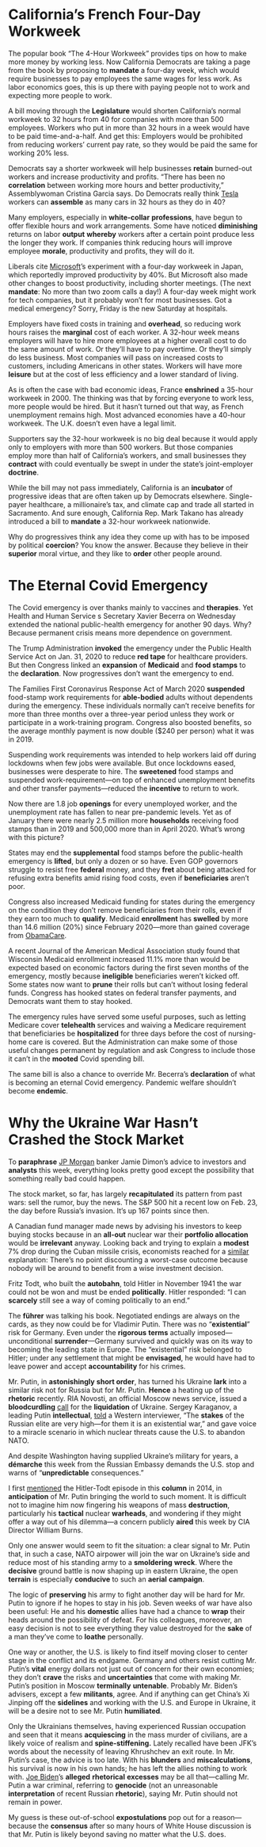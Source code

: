 # California’s French Four-Day Workweek

The popular book “The 4-Hour Workweek” provides tips on how to make more money by working less. Now California Democrats are taking a page from the book by proposing to **mandate** a four-day week, which would require businesses to pay employees the same wages for less work. As labor economics goes, this is up there with paying people not to work and expecting more people to work.

A bill moving through the **Legislature** would shorten California’s normal workweek to 32 hours from 40 for companies with more than 500 employees. Workers who put in more than 32 hours in a week would have to be paid time-and-a-half. And get this: Employers would be prohibited from reducing workers’ current pay rate, so they would be paid the same for working 20% less.

Democrats say a shorter workweek will help businesses **retain** burned-out workers and increase productivity and profits. “There has been no **correlation** between working more hours and better productivity,” Assemblywoman Cristina Garcia says. Do Democrats really think [Tesla](https://www.wsj.com/market-data/quotes/TSLA) workers can **assemble** as many cars in 32 hours as they do in 40?

Many employers, especially in **white-collar** **professions**, have begun to offer flexible hours and work arrangements. Some have noticed **diminishing** returns on labor **output** **whereby** workers after a certain point produce less the longer they work. If companies think reducing hours will improve employee **morale**, productivity and profits, they will do it.

Liberals cite [Microsoft](https://www.wsj.com/market-data/quotes/MSFT)’s experiment with a four-day workweek in Japan, which reportedly improved productivity by 40%. But Microsoft also made other changes to boost productivity, including shorter meetings. (The next **mandate**: No more than two zoom calls a day!) A four-day week might work for tech companies, but it probably won’t for most businesses. Got a medical emergency? Sorry, Friday is the new Saturday at hospitals.

Employers have fixed costs in training and **overhead**, so reducing work hours raises the **marginal** cost of each worker. A 32-hour week means employers will have to hire more employees at a higher overall cost to do the same amount of work. Or they’ll have to pay overtime. Or they’ll simply do less business. Most companies will pass on increased costs to customers, including Americans in other states. Workers will have more **leisure** but at the cost of less efficiency and a lower standard of living.

As is often the case with bad economic ideas, France **enshrined** a 35-hour workweek in 2000. The thinking was that by forcing everyone to work less, more people would be hired. But it hasn’t turned out that way, as French unemployment remains high. Most advanced economies have a 40-hour workweek. The U.K. doesn’t even have a legal limit.

Supporters say the 32-hour workweek is no big deal because it would apply only to employers with more than 500 workers. But those companies employ more than half of California’s workers, and small businesses they **contract** with could eventually be swept in under the state’s joint-employer **doctrine**.

While the bill may not pass immediately, California is an **incubator** of progressive ideas that are often taken up by Democrats elsewhere. Single-payer healthcare, a millionaire’s tax, and climate cap and trade all started in Sacramento. And sure enough, California Rep. Mark Takano has already introduced a bill to **mandate** a 32-hour workweek nationwide.

Why do progressives think any idea they come up with has to be imposed by political **coercion**? You know the answer. Because they believe in their **superior** moral virtue, and they like to **order** other people around.

# The Eternal Covid Emergency

The Covid emergency is over thanks mainly to vaccines and **therapies**. Yet Health and Human Service s Secretary Xavier Becerra on Wednesday extended the national public-health emergency for another 90 days. Why? Because permanent crisis means more dependence on government.

The Trump Administration **invoked** the emergency under the Public Health Service Act on Jan. 31, 2020 to reduce **red tape** for healthcare providers. But then Congress linked an **expansion** of **Medicaid** and **food stamps** to the **declaration**. Now progressives don’t want the emergency to end.

The Families First Coronavirus Response Act of March 2020 **suspended** food-stamp work requirements for **able-bodied** adults without dependents during the emergency. These individuals normally can’t receive benefits for more than three months over a three-year period unless they work or participate in a work-training program. Congress also boosted benefits, so the average monthly payment is now double ($240 per person) what it was in 2019.

Suspending work requirements was intended to help workers laid off during lockdowns when few jobs were available. But once lockdowns eased, businesses were desperate to hire. The **sweetened** food stamps and suspended work-requirement—on top of enhanced unemployment benefits and other transfer payments—reduced the **incentive** to return to work.

Now there are 1.8 job **openings** for every unemployed worker, and the unemployment rate has fallen to near pre-pandemic levels. Yet as of January there were nearly 2.5 million more **households** receiving food stamps than in 2019 and 500,000 more than in April 2020. What’s wrong with this picture?

States may end the **supplemental** food stamps before the public-health emergency is **lifted**, but only a dozen or so have. Even GOP governors struggle to resist free **federal** money, and they **fret** about being attacked for refusing extra benefits amid rising food costs, even if **beneficiaries** aren’t poor.

Congress also increased Medicaid funding for states during the emergency on the condition they don’t remove beneficiaries from their rolls, even if they earn too much to **qualify**. Medicaid **enrollment** has **swelled** by more than 14.6 million (20%) since February 2020—more than gained coverage from [ObamaCare](https://www.macpac.gov/subtopic/medicaid-enrollment-changes-following-the-aca/).

A recent Journal of the American Medical Association study found that Wisconsin Medicaid enrollment increased 11.1% more than would be expected based on economic factors during the first seven months of the emergency, mostly because **ineligible** beneficiaries weren’t kicked off. Some states now want to **prune** their rolls but can’t without losing federal funds. Congress has hooked states on federal transfer payments, and Democrats want them to stay hooked.

The emergency rules have served some useful purposes, such as letting Medicare cover **telehealth** services and waiving a Medicare requirement that beneficiaries be **hospitalized** for three days before the cost of nursing-home care is covered. But the Administration can make some of those useful changes permanent by regulation and ask Congress to include those it can’t in the **mooted** Covid spending bill.

The same bill is also a chance to override Mr. Becerra’s **declaration** of what is becoming an eternal Covid emergency. Pandemic welfare shouldn’t become **endemic**.

# Why the Ukraine War Hasn’t Crashed the Stock Market

To **paraphrase** [JP Morgan](https://www.wsj.com/market-data/quotes/JPM) banker Jamie Dimon’s advice to investors and **analysts** this week, everything looks pretty good except the possibility that something really bad could happen.

The stock market, so far, has largely **recapitulated** its pattern from past wars: sell the rumor, buy the news. The S&P 500 hit a recent low on Feb. 23, the day before Russia’s invasion. It’s up 167 points since then.

A Canadian fund manager made news by advising his investors to keep buying stocks because in an **all-out** nuclear war their **portfolio allocation** would be **irrelevant** anyway. Looking back and trying to explain a **modest** 7% drop during the Cuban missile crisis, economists reached for a [similar](https://deliverypdf.ssrn.com/delivery.php?ID=421000089122084066067089119093098031057007068045058024089020081126083019086085016010033060122005052003049114069017002092106087112008078077085085090023106065064108124000078053120075087124116126005003088117065070070068100106001015092103123090100088116114&EXT=pdf&INDEX=TRUE) explanation: There’s no point discounting a worst-case outcome because nobody will be around to benefit from a wise investment decision.

Fritz Todt, who built the **autobahn**, told Hitler in November 1941 the war could not be won and must be ended **politically**. Hitler responded: “I can **scarcely** still see a way of coming politically to an end.”

The **führer** was talking his book. Negotiated endings are always on the cards, as they now could be for Vladimir Putin. There was no “**existential**” risk for Germany. Even under the **rigorous** **terms** actually imposed—unconditional **surrender**—Germany survived and quickly was on its way to becoming the leading state in Europe. The “existential” risk belonged to Hitler; under any settlement that might be **envisaged**, he would have had to leave power and accept **accountability** for his crimes.

Mr. Putin, in **astonishingly** **short order**, has turned his Ukraine **lark** into a similar risk not for Russia but for Mr. Putin. **Hence** a heating up of the **rhetoric** recently. RIA Novosti, an official Moscow news service, issued a **bloodcurdling** [call](https://ccl.org.ua/en/news/ria-novosti-has-clarified-russias-plans-vis-a-vis-ukraine-and-the-rest-of-the-free-world-in-a-program-like-article-what-russia-should-do-with-ukraine-2/) for the **liquidation** of Ukraine. Sergey Karaganov, a leading Putin **intellectual**, [told](https://www.newstatesman.com/world/europe/ukraine/2022/04/russia-cannot-afford-to-lose-so-we-need-a-kind-of-a-victory-sergey-karaganov-on-what-putin-wants) a Western interviewer, “The **stakes** of the Russian elite are very high—for them it is an existential war,” and gave voice to a miracle scenario in which nuclear threats cause the U.S. to abandon NATO.

And despite Washington having supplied Ukraine’s military for years, a **démarche** this week from the Russian Embassy demands the U.S. stop and warns of “**unpredictable** consequences.”

I first [mentioned](https://www.wsj.com/articles/SB10001424052702303563304579447330204327484?mod=article_inline) the Hitler-Todt episode in this **column** in 2014, in **anticipation** of Mr. Putin bringing the world to such moment. It is difficult not to imagine him now fingering his weapons of mass **destruction**, particularly his **tactical** nuclear **warheads**, and wondering if they might offer a way out of his dilemma—a concern publicly **aired** this week by CIA Director William Burns.

Only one answer would seem to fit the situation: a clear signal to Mr. Putin that, in such a case, NATO airpower will join the war on Ukraine’s side and reduce most of his standing army to a **smoldering** **wreck**. Where the **decisive** ground battle is now shaping up in eastern Ukraine, the open **terrain** is especially **conducive** to such an **aerial** **campaign**.

The logic of **preserving** his army to fight another day will be hard for Mr. Putin to ignore if he hopes to stay in his job. Seven weeks of war have also been useful: He and his **domestic** allies have had a chance to **wrap** their heads around the possibility of defeat. For his colleagues, moreover, an easy decision is not to see everything they value destroyed for the **sake** of a man they’ve come to **loathe** personally.

One way or another, the U.S. is likely to find itself moving closer to center stage in the conflict and its endgame. Germany and others resist cutting Mr. Putin’s **vital** energy dollars not just out of concern for their own economies; they don’t **crave** the risks and **uncertainties** that come with making Mr. Putin’s position in Moscow **terminally** **untenable**. Probably Mr. Biden’s advisers, except a few **militants**, agree. And if anything can get China’s Xi Jinping off the **sidelines** and working with the U.S. and Europe in Ukraine, it will be a desire not to see Mr. Putin **humiliated**.

Only the Ukrainians themselves, having experienced Russian occupation and seen that it means **acquiescing** in the mass murder of civilians, are a likely voice of realism and **spine-stiffening.** Lately recalled have been JFK’s words about the necessity of leaving Khrushchev an exit route. In Mr. Putin’s case, the advice is too late. With his **blunders** and **miscalculations**, his survival is now in his own hands; he has left the allies nothing to work with. [Joe Biden](https://www.wsj.com/topics/person/joe-biden)’s **alleged** **rhetorical** **excesses** may be all that—calling Mr. Putin a war criminal, referring to **genocide** (not an unreasonable **interpretation** of recent Russian **rhetoric**), saying Mr. Putin should not remain in power.

My guess is these out-of-school **expostulations** pop out for a reason—because the **consensus** after so many hours of White House discussion is that Mr. Putin is likely beyond saving no matter what the U.S. does.


